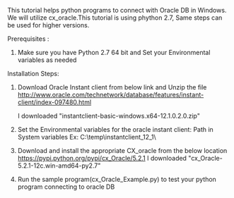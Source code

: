 This tutorial helps  python programs to connect with Oracle DB in Windows. We will utilize cx_oracle.This tutorial is using phython 2.7, Same steps can be used for higher versions.

Prerequisites :

1) Make sure you have  Python 2.7 64 bit and Set your Environmental variables as needed

Installation Steps:

1) Download  Oracle Instant client from below link and Unzip the file 
   http://www.oracle.com/technetwork/database/features/instant-client/index-097480.html
   
   I downloaded "instantclient-basic-windows.x64-12.1.0.2.0.zip"


2) Set the Environmental variables for the oracle instant client: Path in System variables Ex: C:\temp\instantclient_12_1\

3) Download and install the appropriate CX_oracle from the below location  https://pypi.python.org/pypi/cx_Oracle/5.2.1
   I downloaded "cx_Oracle-5.2.1-12c.win-amd64-py2.7"
   
4) Run the sample program(cx_Oracle_Example.py) to test your python program connecting to oracle DB 
  
 
